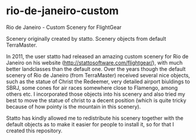 # rio-de-janeiro-custom
Rio de Janeiro - Custom Scenery for FlightGear

Scenery originally created by statto. Scenery objects from default TerraMaster.

In 2011, the user statto had released an amazing custom scenery for Rio de Janeiro on his website (http://stattosoftware.com/flightgear/), with much better landclasses than the default one. Over the years though the default scenery of Rio de Janeiro (from TerraMaster) received several nice objects, such as the statue of Christ the Redeemer, very detailed airport biuldings to SBRJ, some cones for air races somewhere close to Flamengo, among others etc. I incorporated those objects into his scenery and also tried my best to move the statue of christ to a decent position (which is quite tricky because of how pointy is the mountain in this scenery). 

Statto has kindly allowed me to redistribute his scenery together with the default objects as to make it easier for people to install it, so for that I created this repository.

